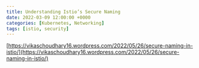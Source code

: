 ```yaml
---
title: Understanding Istio’s Secure Naming
date: 2022-03-09 12:00:00 +0000
categories: [Kubernetes, Networking]
tags: [istio, security]
---
```


[https://vikaschoudhary16.wordpress.com/2022/05/26/secure-naming-in-istio/](https://vikaschoudhary16.wordpress.com/2022/05/26/secure-naming-in-istio/)

